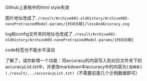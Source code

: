 Github上表格中的html style失效




图片地址改成了`./result/Archive001-oldHistory/Archive005-nonePretrainedModel-params/{时间日期}/lossAndAccuracy.svg`





log和config文件夹的地址也改成了`./result/Archive001-oldHistory/Archive005-nonePretrainedModel-params/{时间日期}`




code标签也不能水平滚动





了解了，请你新增一个功能：将accuracy的内容写入到对应文件夹下的accuracyList.txt中，并更改markdown中accuracy中的内容为`[准确率](./result/.../accuracyList.txt)`（不需要前面几个示例数据即可）